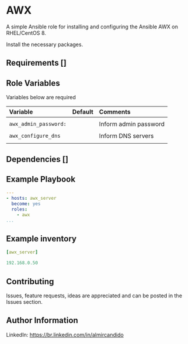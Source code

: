    AWX
=========

A simple Ansible role for installing and configuring the Ansible AWX on RHEL/CentOS 8.

Install the necessary packages.


Requirements []
------------

Role Variables
--------------


Variables below are required

| Variable                                     | Default                       | Comments                                     
| :---                                         | :---                          | :---       
|                                              |                               |
| `awx_admin_password:`                        |                               | Inform admin password
|                                              |                               |
| `awx_configure_dns`                          |                               | Inform DNS servers
|                                              |                               |


Dependencies []
------------ 

Example Playbook
----------------
```yml
---
- hosts: awx_server
  become: yes
  roles:
    - awx
...
```

Example inventory
----------------
```yml
[awx_server]

192.168.0.50
```
## Contributing

Issues, feature requests, ideas are appreciated and can be posted in the Issues section.


Author Information
------------------
LinkedIn: https://br.linkedin.com/in/almircandido
